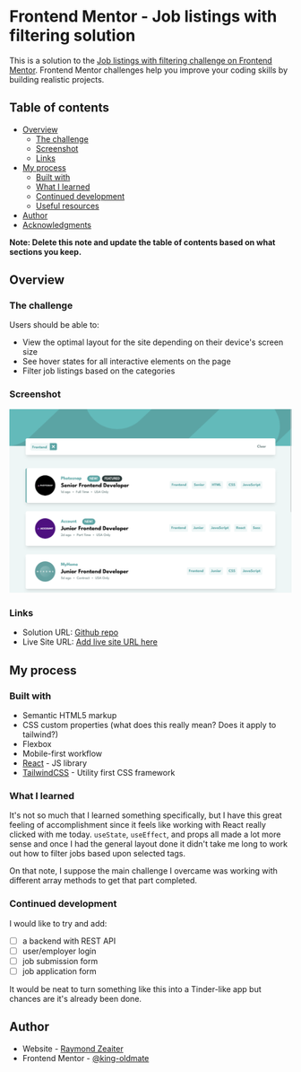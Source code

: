 # Frontend Mentor - Job listings with filtering solution

This is a solution to the [Job listings with filtering challenge on Frontend Mentor](https://www.frontendmentor.io/challenges/job-listings-with-filtering-ivstIPCt). Frontend Mentor challenges help you improve your coding skills by building realistic projects.

## Table of contents

- [Overview](#overview)
  - [The challenge](#the-challenge)
  - [Screenshot](#screenshot)
  - [Links](#links)
- [My process](#my-process)
  - [Built with](#built-with)
  - [What I learned](#what-i-learned)
  - [Continued development](#continued-development)
  - [Useful resources](#useful-resources)
- [Author](#author)
- [Acknowledgments](#acknowledgments)

**Note: Delete this note and update the table of contents based on what sections you keep.**

## Overview

### The challenge

Users should be able to:

- View the optimal layout for the site depending on their device's screen size
- See hover states for all interactive elements on the page
- Filter job listings based on the categories

### Screenshot

![screenshot](./screenshot.png)

### Links

- Solution URL: [Github repo](https://github.com/king-oldmate/FDM-job-listing-with-filter)
- Live Site URL: [Add live site URL here](https://your-live-site-url.com)

## My process

### Built with

- Semantic HTML5 markup
- CSS custom properties (what does this really mean? Does it apply to tailwind?)
- Flexbox
- Mobile-first workflow
- [React](https://reactjs.org/) - JS library
- [TailwindCSS](https://tailwindcss.com) - Utility first CSS framework

### What I learned

It's not so much that I learned something specifically, but I have this great feeling of accomplishment since it feels like working with React really clicked with me today. `useState`, `useEffect`, and props all made a lot more sense and once I had the general layout done it didn't take me long to work out how to filter jobs based upon selected tags.

On that note, I suppose the main challenge I overcame was working with different array methods to get that part completed.

### Continued development

I would like to try and add:

- [ ] a backend with REST API
- [ ] user/employer login
- [ ] job submission form
- [ ] job application form

It would be neat to turn something like this into a Tinder-like app but chances are it's already been done.

## Author

- Website - [Raymond Zeaiter](https://raymond-zeaiter.au)
- Frontend Mentor - [@king-oldmate](https://www.frontendmentor.io/profile/king-oldmate)
